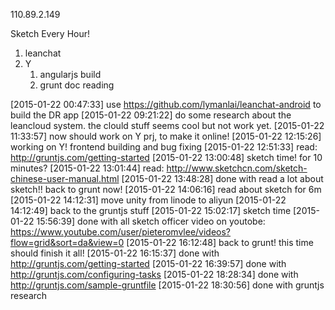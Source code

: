 110.89.2.149


Sketch Every Hour!

1. leanchat
2. Y
    1. angularjs build
      1. grunt doc reading


[2015-01-22 00:47:33] use https://github.com/lymanlai/leanchat-android to build the DR app
[2015-01-22 09:21:22] do some research about the leancloud system. the clould stuff seems cool but not work yet.
[2015-01-22 11:33:57] now should work on Y prj, to make it online!
[2015-01-22 12:15:26] working on Y! frontend building and bug fixing
[2015-01-22 12:51:33] read: http://gruntjs.com/getting-started
  [2015-01-22 13:00:48] sketch time! for 10 minutes?
    [2015-01-22 13:01:44] read: http://www.sketchcn.com/sketch-chinese-user-manual.html
    [2015-01-22 13:48:28] done with read a lot about sketch!! back to grunt now!
    [2015-01-22 14:06:16] read about sketch for 6m
    [2015-01-22 14:12:31] move unity from linode to aliyun
    [2015-01-22 14:12:49] back to the gruntjs stuff
    [2015-01-22 15:02:17] sketch time
      [2015-01-22 15:56:39] done with all sketch officer video on youtobe: https://www.youtube.com/user/pieteromvlee/videos?flow=grid&sort=da&view=0
      [2015-01-22 16:12:48] back to grunt! this time should finish it all!
[2015-01-22 16:15:37] done with http://gruntjs.com/getting-started
[2015-01-22 16:39:57] done with http://gruntjs.com/configuring-tasks
[2015-01-22 18:28:34] done with http://gruntjs.com/sample-gruntfile
[2015-01-22 18:30:56] done with gruntjs research